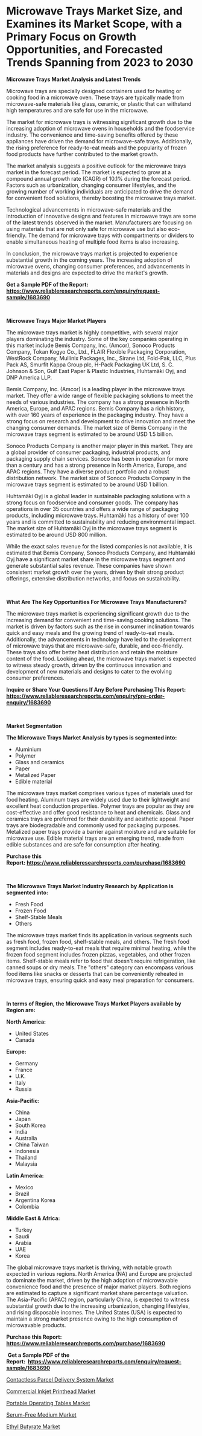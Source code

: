 <p><h1>Microwave Trays Market Size, and Examines its Market Scope, with a Primary Focus on Growth Opportunities, and Forecasted Trends Spanning from 2023 to 2030</h1></p><p><strong>Microwave Trays Market Analysis and Latest Trends</strong></p>
<p><p>Microwave trays are specially designed containers used for heating or cooking food in a microwave oven. These trays are typically made from microwave-safe materials like glass, ceramic, or plastic that can withstand high temperatures and are safe for use in the microwave.</p><p>The market for microwave trays is witnessing significant growth due to the increasing adoption of microwave ovens in households and the foodservice industry. The convenience and time-saving benefits offered by these appliances have driven the demand for microwave-safe trays. Additionally, the rising preference for ready-to-eat meals and the popularity of frozen food products have further contributed to the market growth.</p><p>The market analysis suggests a positive outlook for the microwave trays market in the forecast period. The market is expected to grow at a compound annual growth rate (CAGR) of 10.1% during the forecast period. Factors such as urbanization, changing consumer lifestyles, and the growing number of working individuals are anticipated to drive the demand for convenient food solutions, thereby boosting the microwave trays market.</p><p>Technological advancements in microwave-safe materials and the introduction of innovative designs and features in microwave trays are some of the latest trends observed in the market. Manufacturers are focusing on using materials that are not only safe for microwave use but also eco-friendly. The demand for microwave trays with compartments or dividers to enable simultaneous heating of multiple food items is also increasing.</p><p>In conclusion, the microwave trays market is projected to experience substantial growth in the coming years. The increasing adoption of microwave ovens, changing consumer preferences, and advancements in materials and designs are expected to drive the market's growth.</p></p>
<p><strong>Get a Sample PDF of the Report:&nbsp; <a href="https://www.reliableresearchreports.com/enquiry/request-sample/1683690">https://www.reliableresearchreports.com/enquiry/request-sample/1683690</a></strong></p>
<p>&nbsp;</p>
<p><strong>Microwave Trays Major Market Players</strong></p>
<p><p>The microwave trays market is highly competitive, with several major players dominating the industry. Some of the key companies operating in this market include Bemis Company, Inc. (Amcor), Sonoco Products Company, Tokan Kogyo Co., Ltd., FLAIR Flexible Packaging Corporation, WestRock Company, Mullinix Packages, Inc., Sirane Ltd, Fold-Pak, LLC, Plus Pack AS, Smurfit Kappa Group plc, H-Pack Packaging UK Ltd, S. C. Johnson & Son, Gulf East Paper & Plastic Industries, Huhtamäki Oyj, and DNP America LLP.</p><p>Bemis Company, Inc. (Amcor) is a leading player in the microwave trays market. They offer a wide range of flexible packaging solutions to meet the needs of various industries. The company has a strong presence in North America, Europe, and APAC regions. Bemis Company has a rich history, with over 160 years of experience in the packaging industry. They have a strong focus on research and development to drive innovation and meet the changing consumer demands. The market size of Bemis Company in the microwave trays segment is estimated to be around USD 1.5 billion.</p><p>Sonoco Products Company is another major player in this market. They are a global provider of consumer packaging, industrial products, and packaging supply chain services. Sonoco has been in operation for more than a century and has a strong presence in North America, Europe, and APAC regions. They have a diverse product portfolio and a robust distribution network. The market size of Sonoco Products Company in the microwave trays segment is estimated to be around USD 1 billion.</p><p>Huhtamäki Oyj is a global leader in sustainable packaging solutions with a strong focus on foodservice and consumer goods. The company has operations in over 35 countries and offers a wide range of packaging products, including microwave trays. Huhtamäki has a history of over 100 years and is committed to sustainability and reducing environmental impact. The market size of Huhtamäki Oyj in the microwave trays segment is estimated to be around USD 800 million.</p><p>While the exact sales revenue for the listed companies is not available, it is estimated that Bemis Company, Sonoco Products Company, and Huhtamäki Oyj have a significant market share in the microwave trays segment and generate substantial sales revenue. These companies have shown consistent market growth over the years, driven by their strong product offerings, extensive distribution networks, and focus on sustainability.</p></p>
<p>&nbsp;</p>
<p><strong>What Are The Key Opportunities For Microwave Trays Manufacturers?</strong></p>
<p><p>The microwave trays market is experiencing significant growth due to the increasing demand for convenient and time-saving cooking solutions. The market is driven by factors such as the rise in consumer inclination towards quick and easy meals and the growing trend of ready-to-eat meals. Additionally, the advancements in technology have led to the development of microwave trays that are microwave-safe, durable, and eco-friendly. These trays also offer better heat distribution and retain the moisture content of the food. Looking ahead, the microwave trays market is expected to witness steady growth, driven by the continuous innovation and development of new materials and designs to cater to the evolving consumer preferences.</p></p>
<p><strong>Inquire or Share Your Questions If Any Before Purchasing This Report: <a href="https://www.reliableresearchreports.com/enquiry/pre-order-enquiry/1683690">https://www.reliableresearchreports.com/enquiry/pre-order-enquiry/1683690</a></strong></p>
<p>&nbsp;</p>
<p><strong>Market Segmentation</strong></p>
<p><strong>The Microwave Trays Market Analysis by types is segmented into:</strong></p>
<p><ul><li>Aluminium</li><li>Polymer</li><li>Glass and ceramics</li><li>Paper</li><li>Metalized Paper</li><li>Edible material</li></ul></p>
<p><p>The microwave trays market comprises various types of materials used for food heating. Aluminum trays are widely used due to their lightweight and excellent heat conduction properties. Polymer trays are popular as they are cost-effective and offer good resistance to heat and chemicals. Glass and ceramics trays are preferred for their durability and aesthetic appeal. Paper trays are biodegradable and commonly used for packaging purposes. Metalized paper trays provide a barrier against moisture and are suitable for microwave use. Edible material trays are an emerging trend, made from edible substances and are safe for consumption after heating.</p></p>
<p><strong>Purchase this Report:&nbsp;<a href="https://www.reliableresearchreports.com/purchase/1683690">https://www.reliableresearchreports.com/purchase/1683690</a></strong></p>
<p>&nbsp;</p>
<p><strong>The Microwave Trays Market Industry Research by Application is segmented into:</strong></p>
<p><ul><li>Fresh Food</li><li>Frozen Food</li><li>Shelf-Stable Meals</li><li>Others</li></ul></p>
<p><p>The microwave trays market finds its application in various segments such as fresh food, frozen food, shelf-stable meals, and others. The fresh food segment includes ready-to-eat meals that require minimal heating, while the frozen food segment includes frozen pizzas, vegetables, and other frozen items. Shelf-stable meals refer to food that doesn't require refrigeration, like canned soups or dry meals. The "others" category can encompass various food items like snacks or desserts that can be conveniently reheated in microwave trays, ensuring quick and easy meal preparation for consumers.</p></p>
<p>&nbsp;</p>
<p><strong>In terms of Region, the Microwave Trays Market Players available by Region are:</strong></p>
<p>
    <p> <strong> North America: </strong>
        <ul>
            <li>United States</li>
            <li>Canada</li>
        </ul>
        </p> 
    <p> <strong> Europe: </strong>
        <ul>
            <li>Germany</li>
            <li>France</li>
            <li>U.K.</li>
            <li>Italy</li>
            <li>Russia</li>
        </ul>
        </p> 
    <p> <strong> Asia-Pacific: </strong>
        <ul>
            <li>China</li>
            <li>Japan</li>
            <li>South Korea</li>
            <li>India</li>
            <li>Australia</li>
            <li>China Taiwan</li>
            <li>Indonesia</li>
            <li>Thailand</li>
            <li>Malaysia</li>
        </ul>
        </p> 
    <p> <strong> Latin America: </strong>
        <ul>
            <li>Mexico</li>
            <li>Brazil</li>
            <li>Argentina Korea</li>
            <li>Colombia</li>
        </ul>
        </p> 
    <p> <strong> Middle East & Africa: </strong>
        <ul>
            <li>Turkey</li>
            <li>Saudi</li>
            <li>Arabia</li>
            <li>UAE</li>
            <li>Korea</li>
        </ul>
    </p>
    </p>
<p><p>The global microwave trays market is thriving, with notable growth expected in various regions. North America (NA) and Europe are projected to dominate the market, driven by the high adoption of microwavable convenience food and the presence of major market players. Both regions are estimated to capture a significant market share percentage valuation. The Asia-Pacific (APAC) region, particularly China, is expected to witness substantial growth due to the increasing urbanization, changing lifestyles, and rising disposable incomes. The United States (USA) is expected to maintain a strong market presence owing to the high consumption of microwavable products.</p></p>
<p><strong>Purchase this Report: <a href="https://www.reliableresearchreports.com/purchase/1683690">https://www.reliableresearchreports.com/purchase/1683690</a></strong></p>
<p>&nbsp;<strong>Get a Sample PDF of the Report:&nbsp;&nbsp;<a href="https://www.reliableresearchreports.com/enquiry/request-sample/1683690">https://www.reliableresearchreports.com/enquiry/request-sample/1683690</a></strong></p>
<p><strong></strong></p>
<p><p><a href="https://github.com/vimar16th/Market-Research-Report-List-1/blob/main/contactless-parcel-delivery-system-market.md">Contactless Parcel Delivery System Market</a></p><p><a href="https://medium.com/@noise.asset.organ/commercial-inkjet-printhead-market-outlook-industry-overview-and-forecast-2023-to-2030-2e22eef1f353">Commercial Inkjet Printhead Market</a></p><p><a href="https://www.linkedin.com/pulse/portable-operating-tables-market-insights-players-forecast-vochf/">Portable Operating Tables Market</a></p><p><a href="https://medium.com/@soap.equip.win/serum-free-medium-market-size-reveals-the-best-marketing-channels-in-global-industry-c1fea57906e1">Serum-Free Medium Market</a></p><p><a href="https://github.com/luckyshygirl/Market-Research-Report-List-1/blob/main/ethyl-butyrate-market.md">Ethyl Butyrate Market</a></p></p>